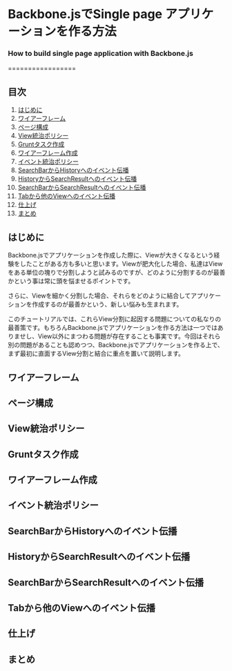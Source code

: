# Backbone.jsでSingle page アプリケーションを作る方法
### How to build single page application with Backbone.js

=================
## <a name='mokuji'>目次</a>
1. [はじめに](#intro)
1. [ワイアーフレーム](#wireframe)
1. [ページ構成](#pageStructure)
1. [View統治ポリシー](#viewManagePolicies)
1. [Gruntタスク作成](#grunt)
1. [ワイアーフレーム作成](#makeWireframe)
1. [イベント統治ポリシー](#eventManagePolicies)
1. [SearchBarからHistoryへのイベント伝播](#searchToHistory)
1. [HistoryからSearchResultへのイベント伝播](#historyToResult)
1. [SearchBarからSearchResultへのイベント伝播](#searchToResult)
1. [Tabから他のViewへのイベント伝播](#tabToOther)
1. [仕上げ](#finish)
1. [まとめ](#summary)
 
## <a name='intro'>はじめに</a>

Backbone.jsでアプリケーションを作成した際に、Viewが大きくなるという経験をしたことがある方も多いと思います。Viewが肥大化した場合、私達はViewをある単位の塊りで分割しようと試みるのですが、どのように分割するのが最善かという事は常に頭を悩ませるポイントです。

さらに、Viewを細かく分割した場合、それらをどのように結合してアプリケーションを作成するのが最善かという、新しい悩みも生まれます。

このチュートリアルでは、これらView分割に起因する問題についての私なりの最善策です。もちろんBackbone.jsでアプリケーションを作る方法は一つではありませし、View以外にまつわる問題が存在することも事実です。今回はそれら別の問題があることも認めつつ、Backbone.jsでアプリケーションを作る上で、まず最初に直面するView分割と結合に重点を置いて説明します。

## <a name='wireframe'>ワイアーフレーム</a>

## <a name='pageStructure'>ページ構成</a>

## <a name='viewManage'>View統治ポリシー</a>

## <a name='grunt'>Gruntタスク作成</a>

## <a name='makeWireframe'>ワイアーフレーム作成</a>

## <a name='eventManage'>イベント統治ポリシー</a>

## <a name='searchToHistory'>SearchBarからHistoryへのイベント伝播</a>

## <a name='historyToResult'>HistoryからSearchResultへのイベント伝播</a>

## <a name='searchToResult'>SearchBarからSearchResultへのイベント伝播</a>

## <a name='tabToOther'>Tabから他のViewへのイベント伝播</a>

## <a name='finish'>仕上げ</a>

## <a name='summary'>まとめ</a>
